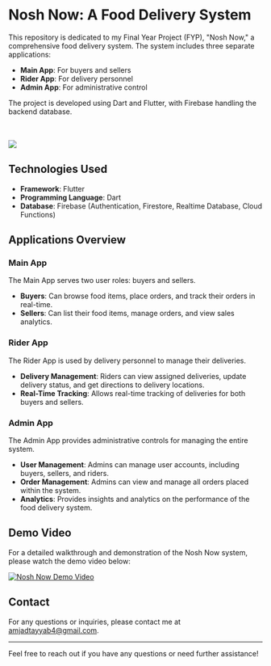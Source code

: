 # Nosh Now: A Food Delivery System

This repository is dedicated to my Final Year Project (FYP), "Nosh Now," a comprehensive food delivery system. The system includes three separate applications:

- **Main App**: For buyers and sellers
- **Rider App**: For delivery personnel
- **Admin App**: For administrative control

The project is developed using Dart and Flutter, with Firebase handling the backend database.

<br />
<br />
<img src="https://imgur.com/ohA08nZ"/>

## Technologies Used

- **Framework**: Flutter
- **Programming Language**: Dart
- **Database**: Firebase (Authentication, Firestore, Realtime Database, Cloud Functions)

## Applications Overview

### Main App

The Main App serves two user roles: buyers and sellers.

- **Buyers**: Can browse food items, place orders, and track their orders in real-time.
- **Sellers**: Can list their food items, manage orders, and view sales analytics.

### Rider App

The Rider App is used by delivery personnel to manage their deliveries.

- **Delivery Management**: Riders can view assigned deliveries, update delivery status, and get directions to delivery locations.
- **Real-Time Tracking**: Allows real-time tracking of deliveries for both buyers and sellers.

### Admin App

The Admin App provides administrative controls for managing the entire system.

- **User Management**: Admins can manage user accounts, including buyers, sellers, and riders.
- **Order Management**: Admins can view and manage all orders placed within the system.
- **Analytics**: Provides insights and analytics on the performance of the food delivery system.

## Demo Video

For a detailed walkthrough and demonstration of the Nosh Now system, please watch the demo video below:

[![Nosh Now Demo Video](https://img.youtube.com/vi/YOUR_VIDEO_ID/0.jpg)](https://www.youtube.com/watch?v=YOUR_VIDEO_ID)

## Contact

For any questions or inquiries, please contact me at [amjadtayyab4@gmail.com](mailto:amjadtayyab4@gmail.com).

---

Feel free to reach out if you have any questions or need further assistance!
